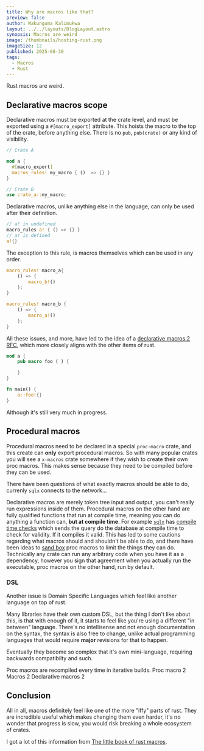 ```yaml
---
title: Why are macros like that?
preview: false
author: Wakunguma Kalimukwa
layout: ../../layouts/BlogLayout.astro
synopsis: Macros are weird
image: /thumbnails/hosting-rust.png
imageSize: 12
published: 2025-08-30
tags:
  - Macros
  - Rust
---
```



Rust macros are weird.


## Declarative macros scope
Declarative macros must be exported at the crate level, and must be exported using a `#[macro_export]` attribute. This hoists the macro to the top of the crate, before
anything else. There is no `pub`, `pub(crate)` or any kind of visibility.

```rust
// Crate A

mod a {
  #[macro_export]
  macros_rules! my_macro { ()  => {} }
}

// Crate B
use crate_a::my_macro;
```

Declarative macros, unlike anything else in the language, can only be used after their definition.

```rust
// a! in undefined
macro_rules a! { () => {} }
// a! is defined
a!{}
```

The exception to this rule, is macros themselves which can be used in any order.

```rust
macro_rules! macro_a{
    () => {
        macro_b!()
    };
}

macro_rules! macro_b {
    () => {
        macro_a!()
    };
}
```

All these issues, and more, have led to the idea of a [declarative macros 2](https://github.com/rust-lang/rust/issues/39412) [RFC](https://github.com/rust-lang/rfcs/blob/master/text/1584-macros.md),
which more closely aligns with the other items of rust.

```rust
mod a {
    pub macro foo ( ) {

    }
}

fn main() {
    a::foo!{} 
}
```

Although it's still very much in progress.

## Procedural macros

Procedural macros need to be declared in a special `proc-macro` crate, and this create can **only** export procedural macros. So with many popular crates you will see a
`x-macros` crate somewhere if they wish to create their own proc macros. This makes sense because they need to be compiled before they can be used.

There have been questions of what exactly macros should be able to do, currenly `sqlx` connects to the network...

Declarative macros are merely token tree input and output, you can't really run expressions inside of them. Procedural macros on the other hand are fully qualified functions that run
at compile time, meaning you can do anything a function can, **but at compile time**. For example [`sqlx`](https://github.com/launchbadge/sqlx) has 
[compile time checks](https://github.com/launchbadge/sqlx?tab=readme-ov-file#compile-time-verification) which sends the query do the database at compile time to check for validity.
If it compiles it valid. This has led to some cautions regarding what macros should and shouldn't be able to do, and there have been ideas to 
[sand box](https://internals.rust-lang.org/t/pre-rfc-sandboxed-deterministic-reproducible-efficient-wasm-compilation-of-proc-macros/19359) proc macros to limit the things they can do.
Technically any crate can run any arbitrary code when you have it as a dependency, however you sign that agreement when you actually run the executable, proc macros on the other hand,
run by default.

### DSL
Another issue is Domain Specific Languages which feel like another language on top of rust.

Many libraries have their own custom DSL, but the thing I don't like about this, is that with enough of it, it starts to feel like you're using a 
different "in between" language. There's no intellisense and not enough documentation on the syntax, the syntax is also free to change, unlike actual programming languages that would require
**major** revisions for that to happen.

Eventually they become so complex that it's own mini-language, requiring backwards compatibilty and such.

Proc macros are recompiled every time in iterative builds.
Proc macro 2
Macros 2
Declarative macros 2

## Conclusion
All in all, macros definitely feel like one of the more "iffy" parts of rust. They are incredible useful which makes changing them even harder, it's no wonder that progress is slow, you
would risk breaking a whole ecosystem of crates.

I got a lot of this information from [The little book of rust macros](https://lukaswirth.dev/tlborm/introduction.html).
